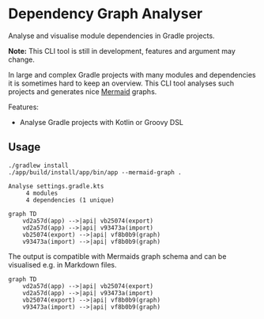 # Dependency Graph Analyser

Analyse and visualise module dependencies in Gradle projects.

__Note:__ This CLI tool is still in development, features and argument may change.

In large and complex Gradle projects with many modules and dependencies it is sometimes hard to keep
an overview. This CLI tool analyses such projects and generates
nice [Mermaid](https://mermaid.js.org/) graphs.

Features:

* Analyse Gradle projects with Kotlin or Groovy DSL

## Usage

```
./gradlew install
./app/build/install/app/bin/app --mermaid-graph .

Analyse settings.gradle.kts
     4 modules
     4 dependencies (1 unique)

graph TD
    vd2a57d(app) -->|api| vb25074(export)
    vd2a57d(app) -->|api| v93473a(import)
    vb25074(export) -->|api| vf8b0b9(graph)
    v93473a(import) -->|api| vf8b0b9(graph)

```

The output is compatible with Mermaids graph schema and can be visualised e.g. in Markdown files.

```mermaid
graph TD
    vd2a57d(app) -->|api| vb25074(export)
    vd2a57d(app) -->|api| v93473a(import)
    vb25074(export) -->|api| vf8b0b9(graph)
    v93473a(import) -->|api| vf8b0b9(graph)
```
